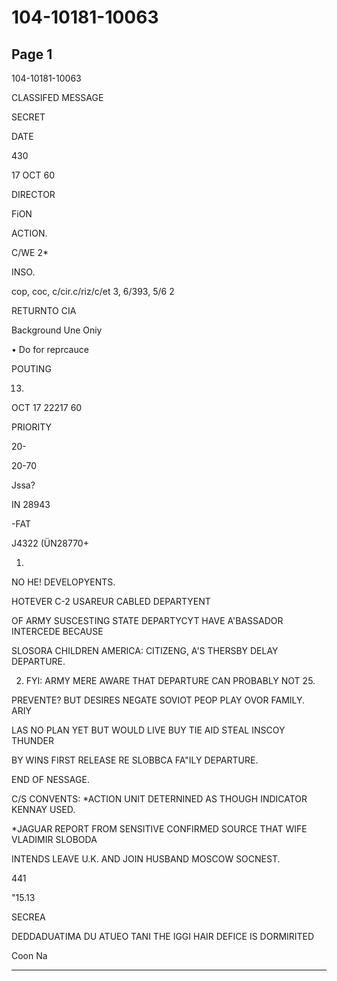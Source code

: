 # 104-10181-10063

## Page 1

104-10181-10063

CLASSIFED MESSAGE

SECRET

DATE

430

17 OCT 60

DIRECTOR

FiON

ACTION.

C/WE 2*

INSO.

cop, coc, c/cir.c/riz/c/et 3, 6/393, 5/6 2

RETURNTO CIA

Background Une Oniy

• Do for reprcauce

POUTING

13.

OCT 17 22217 60

PRIORITY

20-

20-70

Jssa?

IN 28943

-FAT

J4322 (ÜN28770+

1.

NO HE! DEVELOPYENTS.

HOTEVER C-2 USAREUR CABLED DEPARTYENT

OF ARMY SUSCESTING STATE DEPARTYCYT HAVE A'BASSADOR INTERCEDE BECAUSE

SLOSORA CHILDREN AMERICA: CITIZENG, A'S THERSBY DELAY DEPARTURE.

2. FYI: ARMY MERE AWARE THAT DEPARTURE CAN PROBABLY NOT 25.

PREVENTE? BUT DESIRES NEGATE SOVIOT PEOP PLAY OVOR FAMILY. ARIY

LAS NO PLAN YET BUT WOULD LIVE BUY TIE AID STEAL INSCOY THUNDER

BY WINS FIRST RELEASE RE SLOBBCA FA"ILY DEPARTURE.

END OF NESSAGE.

C/S CONVENTS: *ACTION UNIT DETERNINED AS THOUGH INDICATOR KENNAY USED.

*JAGUAR REPORT FROM SENSITIVE CONFIRMED SOURCE THAT WIFE VLADIMIR SLOBODA

INTENDS LEAVE U.K. AND JOIN HUSBAND MOSCOW SOCNEST.

441

"15.13

SECREA

DEDDADUATIMA DU ATUEO TANI THE IGGI HAIR DEFICE IS DORMIRITED

Coon Na

---


